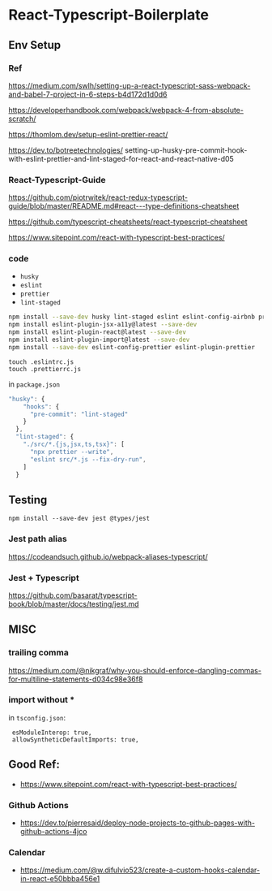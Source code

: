 # React-Typescript-Boilerplate

## Env Setup

### Ref

https://medium.com/swlh/setting-up-a-react-typescript-sass-webpack-and-babel-7-project-in-6-steps-b4d172d1d0d6

https://developerhandbook.com/webpack/webpack-4-from-absolute-scratch/

https://thomlom.dev/setup-eslint-prettier-react/

https://dev.to/botreetechnologies/
setting-up-husky-pre-commit-hook-with-eslint-prettier-and-lint-staged-for-react-and-react-native-d05

### React-Typescript-Guide

https://github.com/piotrwitek/react-redux-typescript-guide/blob/master/README.md#react---type-definitions-cheatsheet

https://github.com/typescript-cheatsheets/react-typescript-cheatsheet

https://www.sitepoint.com/react-with-typescript-best-practices/

### code

- `husky`
- `eslint`
- `prettier`
- `lint-staged`

```bash
npm install --save-dev husky lint-staged eslint eslint-config-airbnb prettier
npm install eslint-plugin-jsx-a11y@latest --save-dev
npm install eslint-plugin-react@latest --save-dev
npm install eslint-plugin-import@latest --save-dev
npm install --save-dev eslint-config-prettier eslint-plugin-prettier
```

```
touch .eslintrc.js
touch .prettierrc.js
```

in `package.json`

```js
"husky": {
    "hooks": {
      "pre-commit": "lint-staged"
    }
  },
  "lint-staged": {
    "./src/*.{js,jsx,ts,tsx}": [
      "npx prettier --write",
      "eslint src/*.js --fix-dry-run",
    ]
  }
```

## Testing

```
npm install --save-dev jest @types/jest
```

### Jest path alias

https://codeandsuch.github.io/webpack-aliases-typescript/

### Jest + Typescript

https://github.com/basarat/typescript-book/blob/master/docs/testing/jest.md

## MISC

### trailing comma

https://medium.com/@nikgraf/why-you-should-enforce-dangling-commas-for-multiline-statements-d034c98e36f8

### import without \*

in `tsconfig.json`:

```
 esModuleInterop: true,
 allowSyntheticDefaultImports: true,
```

## Good Ref:

- https://www.sitepoint.com/react-with-typescript-best-practices/

### Github Actions

- https://dev.to/pierresaid/deploy-node-projects-to-github-pages-with-github-actions-4jco

### Calendar

- https://medium.com/@w.difulvio523/create-a-custom-hooks-calendar-in-react-e50bbba456e1
